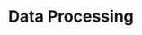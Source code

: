 ---
layout: page
title: Data Processing
permalink: /data_processing/
has_children: true
nav_order: 3
---